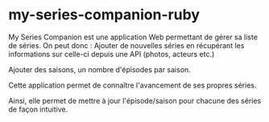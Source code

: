 # my-series-companion-ruby
My Series Companion est une application Web permettant de gérer sa liste de séries.
On peut donc : Ajouter de nouvelles séries en récupérant les informations sur celle-ci depuis une API (photos, acteurs etc.)

Ajouter des saisons, un nombre d'épisodes par saison.

Cette application permet de connaître l'avancement de ses propres séries.

Ainsi, elle permet de mettre à jour l'épisode/saison pour chacune des séries de façon intuitive.

